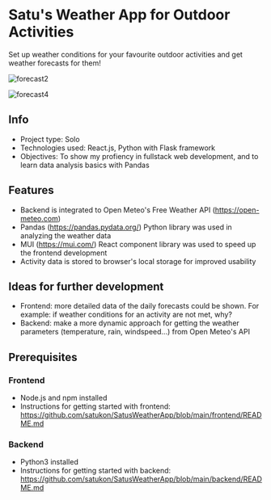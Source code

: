# Satu's Weather App for Outdoor Activities
Set up weather conditions for your favourite outdoor activities and get weather forecasts for them!

![forecast2](https://github.com/user-attachments/assets/81e8988d-f053-4614-ba4e-c8809def8ca3)

![forecast4](https://github.com/user-attachments/assets/0afd4b7e-e24e-4a76-abf6-7729d31b56ec)

## Info
- Project type: Solo
- Technologies used: React.js, Python with Flask framework
- Objectives: To show my profiency in fullstack web development, and to learn data analysis basics with Pandas

## Features
- Backend is integrated to Open Meteo's Free Weather API (https://open-meteo.com)
- Pandas (https://pandas.pydata.org/) Python library was used in analyzing the weather data
- MUI (https://mui.com/) React component library was used to speed up the frontend development
- Activity data is stored to browser's local storage for improved usability

## Ideas for further development
- Frontend: more detailed data of the daily forecasts could be shown. For example: if weather conditions for an activity are not met, why?
- Backend: make a more dynamic approach for getting the weather parameters (temperature, rain, windspeed...) from Open Meteo's API

## Prerequisites

### Frontend
- Node.js and npm installed
- Instructions for getting started with frontend: https://github.com/satukon/SatusWeatherApp/blob/main/frontend/README.md

### Backend
- Python3 installed
- Instructions for getting started with backend: https://github.com/satukon/SatusWeatherApp/blob/main/backend/README.md
